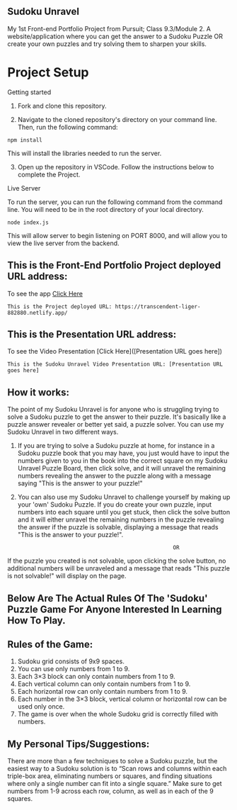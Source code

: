## Sudoku Unravel 
My 1st Front-end Portfolio Project from Pursuit; Class 9.3/Module 2.
A website/application where you can get the answer to a Sudoku Puzzle OR create your own puzzles and try solving them to sharpen your skills.

# Project Setup

Getting started
1. Fork and clone this repository.

2. Navigate to the cloned repository's directory on your command line. Then, run the following command:
```
npm install
```
This will install the libraries needed to run the server.

3. Open up the repository in VSCode. Follow the instructions below to complete the Project.

Live Server

To run the server, you can run the following command from the command line. You will need to be in the root directory of your local directory.
```
node index.js 
```
This will allow server to begin listening on PORT 8000, and will allow you to view the live server from the backend.

## This is the Front-End Portfolio Project deployed URL address:
To see the app [Click Here](https://transcendent-liger-882880.netlify.app/)
```
This is the Project deployed URL: https://transcendent-liger-882880.netlify.app/
```

## This is the Presentation URL address:
To see the Video Presentation [Click Here]([Presentation URL goes here])
```
This is the Sudoku Unravel Video Presentation URL: [Presentation URL goes here]
```

## How it works:
The point of my Sudoku Unravel is for anyone who is struggling trying to solve a Sudoku puzzle to get the answer to their puzzle. It's basically like a puzzle answer revealer or better yet said, a puzzle solver. You can use my Sudoku Unravel in two different ways.

1. If you are trying to solve a Sudoku puzzle at home, for instance in a Sudoku puzzle book that you may have, you just would have to input the numbers given to you in the book into the correct square on my Sudoku Unravel Puzzle Board, then click solve, and it will unravel the remaining numbers revealing the answer to the puzzle along with a message saying "This is the answer to your puzzle!"

2. You can also use my Sudoku Unravel to challenge yourself by making up your 'own' Sudoku Puzzle. If you do create your own puzzle, input numbers into each square until you get stuck, then click the solve button and it will either unravel the remaining numbers in the puzzle revealing the answer if the puzzle is solvable, displaying a message that reads "This is the answer to your puzzle!".

                                                        OR

If the puzzle you created is not solvable, upon clicking the solve button, no additional numbers will be unraveled and a message that reads "This puzzle is not solvable!" will display on the page.


## Below Are The Actual Rules Of The 'Sudoku' Puzzle Game For Anyone Interested In Learning How To Play.
 
## Rules of the Game:
1. Sudoku grid consists of 9x9 spaces.
2. You can use only numbers from 1 to 9.
3. Each 3×3 block can only contain numbers from 1 to 9.
4. Each vertical column can only contain numbers from 1 to 9.
5. Each horizontal row can only contain numbers from 1 to 9.
6. Each number in the 3×3 block, vertical column or horizontal row can be used only once.
7. The game is over when the whole Sudoku grid is correctly filled with numbers.

## My Personal Tips/Suggestions: 
There are more than a few techniques to solve a Sudoku puzzle, but the easiest way to a Sudoku solution is to “Scan rows and columns within each triple-box area, eliminating numbers or squares, and finding situations where only a single number can fit into a single square.” 
Make sure to get numbers from 1-9 across each row, column, as well as in each of the 9 squares.
